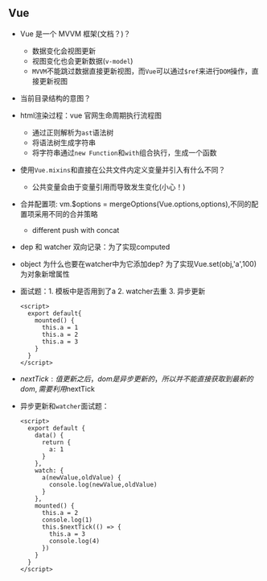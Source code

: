 ## Vue
* Vue 是一个 MVVM 框架(文档？)？
  * 数据变化会视图更新
  * 视图变化也会更新数据(`v-model`)
  * `MVVM`不能跳过数据直接更新视图，而`Vue`可以通过`$ref`来进行`DOM`操作，直接更新视图

* 当前目录结构的意图？

* html渲染过程：vue 官网生命周期执行流程图
  * 通过正则解析为`ast`语法树
  * 将语法树生成字符串
  * 将字符串通过`new Function`和`with`组合执行，生成一个函数
  
* 使用`Vue.mixins`和直接在公共文件内定义变量并引入有什么不同？
  * 公共变量会由于变量引用而导致发生变化(小心！)
  
* 合并配置项: vm.$options = mergeOptions(Vue.options,options),不同的配置项采用不同的合并策略
  * different push with concat
* dep 和 watcher 双向记录：为了实现computed
* object 为什么也要在watcher中为它添加dep? 为了实现Vue.set(obj,'a',100)为对象新增属性



* 面试题：1. 模板中是否用到了a 2. watcher去重 3. 异步更新
  ```vue
  <script>
    export default{
      mounted() {
        this.a = 1
        this.a = 2
        this.a = 3
      }
    }
  </script>
  ```
* $nextTick: 值更新之后，dom是异步更新的，所以并不能直接获取到最新的dom,需要利用$nextTick
* 异步更新和`watcher`面试题：
  ```vue
  <script>
    export default {
      data() {
        return {
          a: 1
        } 
      },
      watch: {
        a(newValue,oldValue) {
          console.log(newValue,oldValue)
        }
      },
      mounted() {
        this.a = 2
        console.log(1)
        this.$nextTick(() => {
          this.a = 3
          console.log(4)
        })
      }
    }
  </script>
  ```
